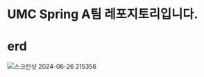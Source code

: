 # UMC Spring A팀 레포지토리입니다.
# erd
![스크린샷 2024-06-26 215356](https://github.com/UMC-CAU-6th/Spring-A/assets/65022037/ef9a2076-d6cc-4ddc-a310-ca1c52684115)
